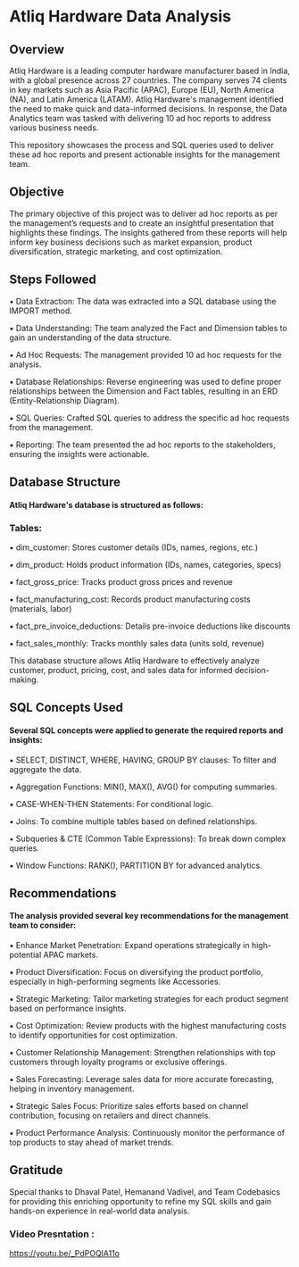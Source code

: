 # Atliq Hardware Data Analysis
## Overview
Atliq Hardware is a leading computer hardware manufacturer based in India, with a global presence across 27 countries. The company serves 74 clients in key markets such as Asia Pacific (APAC), Europe (EU), North America (NA), and Latin America (LATAM). Atliq Hardware's management identified the need to make quick and data-informed decisions. In response, the Data Analytics team was tasked with delivering 10 ad hoc reports to address various business needs.

This repository showcases the process and SQL queries used to deliver these ad hoc reports and present actionable insights for the management team.

## Objective
The primary objective of this project was to deliver ad hoc reports as per the management’s requests and to create an insightful presentation that highlights these findings. The insights gathered from these reports will help inform key business decisions such as market expansion, product diversification, strategic marketing, and cost optimization.

## Steps Followed
▪ Data Extraction: The data was extracted into a SQL database using the IMPORT method.

▪ Data Understanding: The team analyzed the Fact and Dimension tables to gain an understanding of the data structure.

▪ Ad Hoc Requests: The management provided 10 ad hoc requests for the analysis.

▪ Database Relationships: Reverse engineering was used to define proper relationships between the Dimension and Fact tables, resulting in an ERD (Entity-Relationship Diagram).

▪ SQL Queries: Crafted SQL queries to address the specific ad hoc requests from the management.

▪ Reporting: The team presented the ad hoc reports to the stakeholders, ensuring the insights were actionable.

## Database Structure
#### Atliq Hardware's database is structured as follows:

### Tables:
▪ dim_customer: Stores customer details (IDs, names, regions, etc.)

▪ dim_product: Holds product information (IDs, names, categories, specs)

▪ fact_gross_price: Tracks product gross prices and revenue

▪ fact_manufacturing_cost: Records product manufacturing costs (materials, labor)

▪ fact_pre_invoice_deductions: Details pre-invoice deductions like discounts

▪ fact_sales_monthly: Tracks monthly sales data (units sold, revenue)

This database structure allows Atliq Hardware to effectively analyze customer, product, pricing, cost, and sales data for informed decision-making.

## SQL Concepts Used
#### Several SQL concepts were applied to generate the required reports and insights:

▪ SELECT, DISTINCT, WHERE, HAVING, GROUP BY clauses: To filter and aggregate the data.

▪ Aggregation Functions: MIN(), MAX(), AVG() for computing summaries.

▪ CASE-WHEN-THEN Statements: For conditional logic.

▪ Joins: To combine multiple tables based on defined relationships.

▪ Subqueries & CTE (Common Table Expressions): To break down complex queries.

▪ Window Functions: RANK(), PARTITION BY for advanced analytics.

## Recommendations
#### The analysis provided several key recommendations for the management team to consider:

▪ Enhance Market Penetration: Expand operations strategically in high-potential APAC markets.

▪ Product Diversification: Focus on diversifying the product portfolio, especially in high-performing segments like Accessories.

▪ Strategic Marketing: Tailor marketing strategies for each product segment based on performance insights.

▪ Cost Optimization: Review products with the highest manufacturing costs to identify opportunities for cost optimization.

▪ Customer Relationship Management: Strengthen relationships with top customers through loyalty programs or exclusive offerings.

▪ Sales Forecasting: Leverage sales data for more accurate forecasting, helping in inventory management.

▪ Strategic Sales Focus: Prioritize sales efforts based on channel contribution, focusing on retailers and direct channels.

▪ Product Performance Analysis: Continuously monitor the performance of top products to stay ahead of market trends.

## Gratitude
Special thanks to Dhaval Patel, Hemanand Vadivel, and Team Codebasics for providing this enriching opportunity to refine my SQL skills and gain hands-on experience in real-world data analysis.

### Video Presntation : 
https://youtu.be/_PdPOQlA11o
